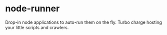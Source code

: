 # node-runner
Drop-in node applications to auto-run them on the fly. Turbo charge hosting your little scripts and crawlers.
